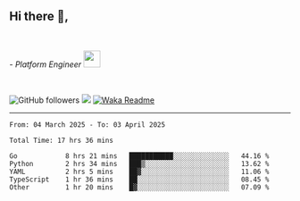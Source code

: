 <h2>Hi there  👋,</h2> </br>

<p><em>- Platform Engineer <img src="https://media.giphy.com/media/WUlplcMpOCEmTGBtBW/giphy.gif" width="30"> 
</em></p></br>


<!--[![Linkedin: prandogabriel](https://img.shields.io/badge/-prandogabriel-blue?style=flat-square&logo=Linkedin&logoColor=white&link=https://www.linkedin.com/in/prandogabriel/)](https://www.linkedin.com/in/prandogabriel)-->
![GitHub followers](https://img.shields.io/github/followers/prandogabriel?label=Follow&style=social)
![](https://visitor-badge.glitch.me/badge?page_id=prandogabriel.prandogabriel)
[![Waka Readme](https://github.com/prandogabriel/prandogabriel/actions/workflows/update-stats.yml.yml/badge.svg)](https://github.com/prandogabriel/prandogabriel/actions/workflows/update-stats.yml.yml)

---

<!--START_SECTION:waka-->

```golang
From: 04 March 2025 - To: 03 April 2025

Total Time: 17 hrs 36 mins

Go            8 hrs 21 mins   ███████████░░░░░░░░░░░░░░   44.16 %
Python        2 hrs 34 mins   ███▒░░░░░░░░░░░░░░░░░░░░░   13.62 %
YAML          2 hrs 5 mins    ██▓░░░░░░░░░░░░░░░░░░░░░░   11.06 %
TypeScript    1 hr 36 mins    ██░░░░░░░░░░░░░░░░░░░░░░░   08.45 %
Other         1 hr 20 mins    █▓░░░░░░░░░░░░░░░░░░░░░░░   07.09 %
```

<!--END_SECTION:waka-->
